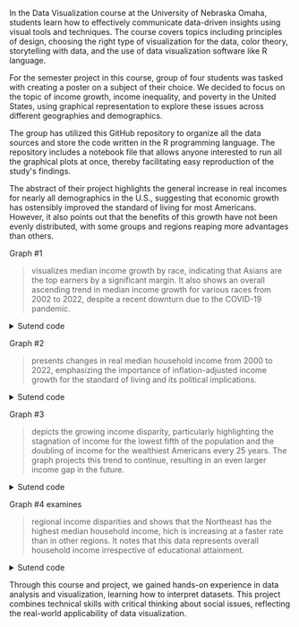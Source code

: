 In the Data Visualization course at the University of Nebraska Omaha, students learn how to effectively communicate data-driven insights using visual tools and techniques. The course covers topics including principles of design, choosing the right type of visualization for the data, color theory, storytelling with data, and the use of data visualization software like R language.

For the semester project in this course, group of four students was tasked with creating a poster on a subject of their choice. 
We decided to focus on the topic of income growth, income inequality, and poverty in the United States, using graphical representation to explore these issues across different geographies and demographics.

The group has utilized this GitHub repository to organize all the data sources and store the code written in the R programming language. 
The repository includes a notebook file that allows anyone interested to run all the graphical plots at once, thereby facilitating easy reproduction of the study's findings.

The abstract of their project highlights the general increase in real incomes for nearly all demographics in the U.S., suggesting that economic growth has ostensibly improved the standard of living for most Americans. However, it also points out that the benefits of this growth have not been evenly distributed, with some groups and regions reaping more advantages than others.

Graph #1 
> visualizes median income growth by race, indicating that Asians are the top earners
> by a significant margin. It also shows an overall ascending trend in median income
> growth for various races from 2002 to 2022, despite a recent downturn due to the COVID-19 pandemic.
<details>
<summary>Sutend code</summary>
   
### Farida
```R
   Data = read.csv("Race of Householder-Households by Median Income.csv")
   #install.packages("ggplot2")
   #install.packages("tidyverse")
   
   library(tidyverse)
   
   library(ggplot2)
   
   data_long <- tidyr::pivot_longer(Data, cols = c(White, Black, Asian, Hispanic),
                                    names_to = "Race", values_to = "Value")
   
   ggplot(data_long, aes(x = Year, y = Value, color = Race)) +
     geom_line(size = 4.5) +
     
     labs(x = "Year", y = "Income", title = "Real Median Income by Racial Group, Asians = Top Earners") +
     scale_y_continuous(labels = scales::comma) +
     theme_minimal() 
```
```R
   ggsave("z_fig_Farida.svg", width = 22, height = 12, dpi = 1000)
```
</details>

Graph #2 
> presents changes in real median household income from 2000 to 2022,
> emphasizing the importance of inflation-adjusted income growth
> for the standard of living and its political implications.
<details>
<summary>Sutend code</summary>
   
### 
```R
   install.packages("maps")
```
```R
   library(maps)
   library(ggplot2)
   library(colorspace)
   library(dplyr)
   
   state_med_income = read.csv("Median Household Income by State.csv")
   MainStates <- map_data("state")
   colnames(MainStates)[5]  <- "state"
   MergedStates <- inner_join(state_med_income, MainStates, by = "state")
   
   g <- ggplot(MergedStates, aes(x=long, y=lat, group=group, fill = pct_chng_frm_2000)) + 
     geom_polygon(color="grey", size = 0.2) +
     scale_fill_continuous_diverging(name = 'Percent', palette = "Purple-Green") +
     theme(panel.background = element_rect(fill = "transparent", color = NA),
         panel.grid.major = element_blank(),
         panel.grid.minor = element_blank(),
         axis.title = element_blank(),
         axis.text = element_blank(),
         axis.ticks = element_blank())
   
   g 
```
```R
   ggsave("z_fig_Brent.svg", width = 22, height = 12, dpi = 1000)
```

</details>

Graph #3 
> depicts the growing income disparity, particularly highlighting
> the stagnation of income for the lowest fifth of the population
> and the doubling of income for the wealthiest Americans every 25 years.
> The graph projects this trend to continue, resulting in an even larger income gap in the future.
<details>
<summary>Sutend code</summary>
   
### 
```R
   #Table representes Mean Income Received by Each Fifth and Top 5 Percent of All Households: 1967 to 2022						
   #from the 2023 Annual Social and Economic (ASEC) Supplement
   #sample of  95,000 households, random mix of Population Characteristics, races, Consumer Income and Geographic
   #
   #
   
   library(ggplot2)
   df <- read.csv("meanInc.csv")
   
   ## Remove parentheses and their contents from "year" column
   df$Year <- gsub("\\s*\\(.*\\)\\s*", "", df$Year)
   df <- slice(df, -1) #remove the first line
   
   library(dplyr)
   
   ## Remove commas from all columns
   df <- mutate_all(df, function(x) as.numeric(gsub(",", "", x)))
   ## Convert all columns to numeric
   df <- mutate_all(df, as.numeric)
   ## Convert "year" column to date format
   df$Year <- as.Date(paste0(df$Year, "-01-01"))
   #head(df)
   
   ## Plot the time series
   ## Plot the data
   desired_order <- c("Lowest", "Second", "Middle", "Fourth", "Highest", "Top 5")
   
   library(RColorBrewer) 
   pal_colors <- brewer.pal(n = 6, name = "Set1")
   
   pal_colors <- rev(pal_colors) #reverse for yellow to be for back -lower earner
   now <- ggplot(df, aes(x = Year))+
     geom_line(size = 2.0, aes(y = Lowest, color = "Lowest")) +
     geom_line(size = 2.5, aes(y = Second, color = "Second")) +
     geom_line(size = 3.0, aes(y = Middle, color = "Middle")) +
     geom_line(size = 3.5, aes(y = Fourth, color = "Fourth")) +
     geom_line(size = 4.0, aes(y = Highest, color = "Highest")) +
     geom_line(size = 4.5, aes(y = `Top.5`, color = "Top 5")) +
     #scale_x_continuous(breaks = seq(min(df$Year), max(df$Year), by = 40)) +
     #labs(x = "Year", y = "Value") +
     #scale_color_manual(values = c("blue", "green", "red", "orange", "purple", "black")) +
     scale_color_manual(values = c("Lowest" = pal_colors[1], 
                                   "Second" = pal_colors[2],
                                   "Middle" = pal_colors[3],
                                   "Fourth" = pal_colors[4],
                                   "Highest" = pal_colors[5],
                                   "Top 5" = pal_colors[6]),
                        labels = c("Lowest", "Second", "Middle", "Fourth", "Highest", "Top 5")) +
     scale_y_continuous(labels = function(x) paste0(x/1000, "k")) +
     labs(title = "Growing Disparity: Doubling of Income for the Wealthiest Americans Every 25 Years",
          y = "Mean Income Received by Each Fifth and Top 5 Percent",
          x = "") +
     
     geom_text(aes(x = max(Year), y = max(Lowest), label = "Lowest"), hjust = -0.1, color = pal_colors[1]) +
     geom_text(aes(x = max(Year), y = max(Second), label = "Second"), hjust = -0.1, color = pal_colors[2]) +
     geom_text(aes(x = max(Year), y = max(Middle), label = "Middle"), hjust = -0.1, color = pal_colors[3]) +
     geom_text(aes(x = max(Year), y = max(Fourth), label = "Fourth"), hjust = -0.1, color = pal_colors[4]) +
     geom_text(aes(x = max(Year), y = max(Highest), label = "Highest"), hjust = -0.1, color = pal_colors[5]) +
     geom_text(aes(x = max(Year), y = max(`Top.5`), label = "Top 5"), hjust = -0.1, color = pal_colors[6]) +
     
     theme(legend.position = "none") +
     
     theme(panel.grid = element_line(color = "gray", size = 0.4),
           panel.grid.major.y = element_line(color = "gray", size = 0.4),
           panel.grid.minor = element_blank(),
           axis.text.y = element_text(size = 10),
           axis.title.y = element_text(size = 12),
           plot.title = element_text(size = 14, hjust = 0.5)) +
     
     theme_minimal()
   
   now
   
   
   
   
   
   
   ##Future Trend
   ## Convert "Year" column to proper date format
   df$Year <- as.Date(df$Year)
   
   ## Create an empty list to store the forecasted data frames for each category
   forecast_dfs <- list()
   
   ## Iterate over each category and fit a linear regression model
   for (category in c("Lowest", "Second", "Middle", "Fourth", "Highest", "Top.5")) {
     ## Fit a linear regression model
     model <- lm(df[[category]] ~ Year, data = df)
     
     ## Create a new data frame for the forecasted years
     forecast_df <- data.frame(Year = seq(as.Date(max(df$Year)), as.Date("2050-01-01"), by = "year"))
     
     ## Predict the values for the forecasted years using the model
     forecast_df[[category]] <- predict(model, newdata = forecast_df)
     
     ## Add the forecasted data frame to the list
     forecast_dfs[[category]] <- forecast_df
   }
   
   ## Combine all the forecasted data frames into a single data frame
   combined_forecast_df <- Reduce(function(x, y) merge(x, y, by = "Year", all = TRUE), forecast_dfs)
   
   ## Plot the original data and the forecasted trends for all categories
   futur <- now +  
     geom_line(size = 2.5, data = combined_forecast_df, aes(x = Year, y = Lowest), color = pal_colors[1], linetype = "dashed") +
     geom_line(size = 2.5, data = combined_forecast_df, aes(x = Year, y = Second), color = pal_colors[2], linetype = "dashed") +
     geom_line(size = 2.5, data = combined_forecast_df, aes(x = Year, y = Middle), color = pal_colors[3], linetype = "dashed") +
     geom_line(size = 2.5, data = combined_forecast_df, aes(x = Year, y = Fourth), color = pal_colors[4], linetype = "dashed") +
     geom_line(size = 2.5, data = combined_forecast_df, aes(x = Year, y = Highest), color = pal_colors[5], linetype = "dashed") +
     geom_line(size = 2.5, data = combined_forecast_df, aes(x = Year, y = `Top.5`), color = pal_colors[6], linetype = "dashed") 
   
   futur
   
   
   
   
   
   library(broom)
   df$Year <- as.Date(df$Year)
   # Create an empty list to store the regression results
   regression_results <- list()
   
   for (variable in c("Lowest", "Second", "Middle", "Fourth", "Highest", "Top.5")) {
     model <- lm(df[[variable]] ~ Year, data = df)
     regression_result <- tidy(model)
     
     # Add the regression results to the list
     regression_results[[variable]] <- regression_result
   }
   
   # Combine all the regression results into a single data frame, and bingo
   combined_regression_results <- do.call(rbind, regression_results)
   print(combined_regression_results)
   
   #In the pptx:
   #Based on the analysis, it can be observed that the income of the first lower fifth in the USA has remained stagnant and is projected to remain unchanged over the next 30 years.​
   #Growing disparity between the lower income population and the high earners.​
   #In 2023, the highest earners were making approximately 40 times more than the first lower fifth of the population. However, by 2050, this gap is expected to widen to over 40 times. These findings highlight the widening income inequality in the USA over time. ​
   #icones bills:
   #- https://pixabay.com/vectors/ai-generated-coins-gold-stack-8138052/
```
```R
   ggsave("z_fig_Souley.svg", width = 22, height = 12, dpi = 1000)
```
</details>

Graph #4 examines 
> regional income disparities and shows that the Northeast has the highest median household income,
> hich is increasing at a faster rate than in other regions.
> It notes that this data represents overall household income irrespective of educational attainment.
<details>
<summary>Sutend code</summary>
   
### Abhi
```R
   library(dplyr)
   library(tidyr)
   library(ggplot2)
   
   # Load the data
   state_household <- read.csv("state_household.csv")
   
   # Define regions
   regions <- list(
     "Northeast" = c("Connecticut", "Maine", "Massachusetts", "New Hampshire", "Rhode Island", "Vermont", "New Jersey", "New York", "Pennsylvania"),
     "Midwest" = c("Illinois", "Indiana", "Michigan", "Ohio", "Wisconsin", "Iowa", "Kansas", "Minnesota", "Missouri", "Nebraska", "North Dakota", "South Dakota"),
     "South" = c("Delaware", "Florida", "Georgia", "Maryland", "North Carolina", "South Carolina", "Virginia", "District of Columbia", "West Virginia", "Alabama", "Kentucky", "Mississippi", "Tennessee", "Arkansas", "Louisiana", "Oklahoma", "Texas"),
     "West" = c("Arizona", "Colorado", "Idaho", "Montana", "Nevada", "New Mexico", "Utah", "Wyoming", "Alaska", "California", "Hawaii", "Oregon", "Washington"),
     "United States" = "United States"
   )
   
   # Convert X2022 to numeric
   state_household$X2022 <- as.numeric(as.character(state_household$X2022))
   
   # Add Region column based on State
   state_household$Region <- unlist(lapply(state_household$State, function(state) {
     for (region in names(regions)) {
       if (state %in% regions[[region]]) {
         return(region)
       }
     }
   }))
   
   # Melt the data to long format
   state_household_long <- state_household %>%
     select(State, Region, starts_with("X")) %>%
     pivot_longer(cols = starts_with("X"), names_to = "Year", values_to = "Income")
   
   # Convert Year to numeric
   state_household_long$Year <- as.numeric(gsub("X", "", state_household_long$Year))
   
   # Aggregate the data by Region and Year
   region_income <- state_household_long %>%
     group_by(Region, Year) %>%
     summarise(Avg_Income = median(Income))
   
   # Calculate the aggregated median household income for all states combined as the United States data
   us_aggregated_income <- region_income %>%
     filter(Region != "United States") %>%
     group_by(Year) %>%
     summarise(Avg_Income = median(Avg_Income))
   
   # Plot the line chart with a smoother line
   ggplot(region_income, aes(x = Year, y = Avg_Income, color = Region)) +
     geom_line() +
     geom_smooth(method = "loess", se = FALSE, color = "black", aes(group = 1)) + # Add a smoother line
     labs(title = "Median Household Income by Region (2000-2022)",
          x = "Year",
          y = "Median Household Income",
          color = "Region") +
     theme_minimal()
```
```R
    ggsave("z_fig_Abhi.svg", width = 22, height = 12, dpi = 1000)
```

</details>

Through this course and project, we gained hands-on experience in data analysis and visualization, learning how to interpret datasets. This project combines technical skills with critical thinking about social issues, reflecting the real-world applicability of data visualization.
